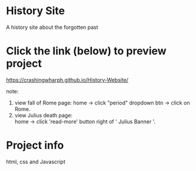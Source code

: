 # History Site 
A history site about the forgotten past

# Click the link (below) to preview project
https://crashingwharph.github.io/History-Website/

note: 
1) view fall of Rome page: 
    home -> click "period" dropdown btn -> click on Rome. 
2) view Julius death page:  
    home -> click 'read-more' button right of ' Julius Banner '. 

# Project info
html, css and Javascript
